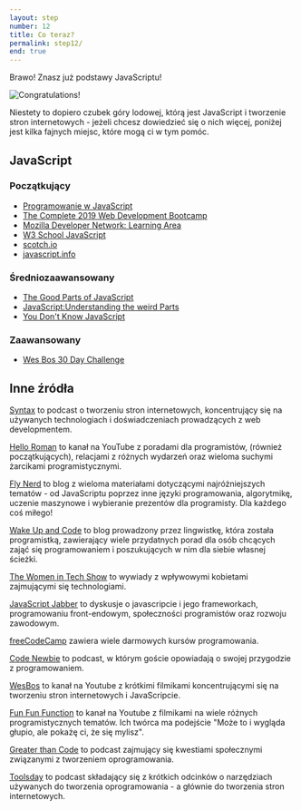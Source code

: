 ```yaml
---
layout: step
number: 12
title: Co teraz?
permalink: step12/
end: true
---
```


Brawo! Znasz już podstawy JavaScriptu!

![Congratulations!](../assets/neo-kungfu.gif)

Niestety to dopiero czubek góry lodowej, którą jest JavaScript i tworzenie stron internetowych - jeżeli chcesz dowiedzieć się o nich więcej, poniżej jest kilka fajnych miejsc, które mogą ci w tym pomóc.

## JavaScript

### Początkujący

- [Programowanie w JavaScript](https://bit.ly/kurs-JS)
- [The Complete 2019 Web Development Bootcamp](https://bit.ly/web-dev-bootcamp)
- [Mozilla Developer Network: Learning Area](https://developer.mozilla.org/en-US/docs/Learn/)
- [W3 School JavaScript](https://www.w3schools.com/js/)
- [scotch.io](https://scotch.io/search?q=javascript)
- [javascript.info](https://javascript.info/)

### Średniozaawansowany

- [The Good Parts of JavaScript](https://www.amazon.com/JavaScript-Good-Parts-Douglas-Crockford/dp/0596517742)
- [JavaScript:Understanding the weird Parts](https://www.udemy.com/understand-javascript/)
- [You Don't Know JavaScript](https://github.com/getify/You-Dont-Know-JS)

### Zaawansowany

- [Wes Bos 30 Day Challenge](https://javascript30.com/)

## Inne źródła

[Syntax](https://syntax.fm) to podcast o tworzeniu stron internetowych, koncentrujący się na używanych technologiach i doświadczeniach prowadzących z web developmentem.

[Hello Roman](https://www.youtube.com/channel/UCq8XmOMtrUCb8FcFHQEd8_g) to kanał na YouTube z poradami dla programistów, (również początkujących), relacjami z różnych wydarzeń oraz wieloma suchymi żarcikami programistycznymi.

[Fly Nerd](https://www.flynerd.pl/) to blog z wieloma materiałami dotyczącymi najróżniejszych tematów - od JavaScriptu poprzez inne języki programowania, algorytmikę, uczenie maszynowe i wybieranie prezentów dla programisty. Dla każdego coś miłego!

[Wake Up and Code](https://www.wakeupandcode.pl/) to blog prowadzony przez lingwistkę, która została programistką, zawierający wiele przydatnych porad dla osób chcących zająć się programowaniem i poszukujących w nim dla siebie własnej ścieżki.

[The Women in Tech Show](https://thewomenintechshow.com/) to wywiady z wpływowymi kobietami zajmującymi się technologiami.

[JavaScript Jabber](https://devchat.tv/js-jabber) to dyskusje o javascripcie i jego frameworkach, programowaniu front-endowym, społeczności programistów oraz rozwoju zawodowym.

[freeCodeCamp](https://www.youtube.com/channel/UC8butISFwT-Wl7EV0hUK0BQ) zawiera wiele darmowych kursów programowania.

[Code Newbie](https://www.codenewbie.org/podcast/) to podcast, w którym goście opowiadają o swojej przygodzie z programowaniem.

[WesBos](https://www.youtube.com/channel/UCoebwHSTvwalADTJhps0emA)
to kanał na Youtube z krótkimi filmikami koncentrującymi się na tworzeniu stron internetowych i JavaScripcie.

[Fun Fun Function](https://www.youtube.com/channel/UCO1cgjhGzsSYb1rsB4bFe4Q/videos) to kanał na Youtube z filmikami na wiele różnych programistycznych tematów. Ich twórca ma podejście "Może to i wygląda głupio, ale pokażę ci, że się mylisz".

[Greater than Code](http://www.greaterthancode.com/)
to podcast zajmujący się kwestiami społecznymi związanymi z tworzeniem oprogramowania.

[Toolsday](https://spec.fm/podcasts/toolsday) to podcast składający się z krótkich odcinków o narzędziach używanych do tworzenia oprogramowania - a głównie do tworzenia stron internetowych.
